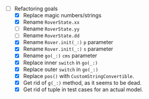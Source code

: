 * [ ] Refactoring goals
    * [x] Replace magic numbers/strings
    * [x] Rename `RoverState.xx`
    * [ ] Rename `RoverState.yy`
    * [ ] Rename `RoverState.dd`
    * [x] Rename `Rover.init(_:)` `p` parameter
    * [x] Rename `Rover.init(_:)` `s` parameter
    * [x] Rename `go(_:)` `cms` parameter
    * [x] Replace inner `switch` in `go(_:)`
    * [x] Replace outer `switch` in `go(_:)`
    * [x] Replace `pos()` with `CustomStringConvertible`.
    * [x] Get rid of `g(_:)` method, as it seems to be dead.
    * [x] Get rid of tuple in test cases for an actual model.

